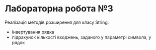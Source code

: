 # Лабораторна робота №3
Реалізація методів розширення для класу String:
- інвертування рядка
- підрахунок кількості входжень, заданого у параметрі символа, у рядок
